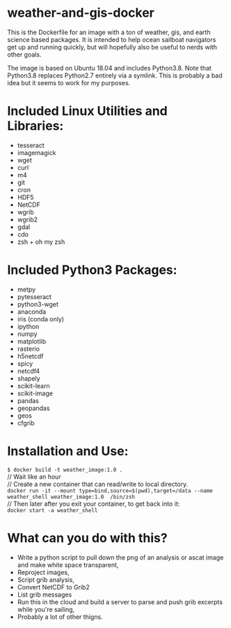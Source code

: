 # weather-and-gis-docker
This is the Dockerfile for an image with a ton of weather, gis, and earth science based packages. It is intended to help ocean sailboat navigators get up and running quickly, but will hopefully also be useful to nerds with other goals.

The image is based on Ubuntu 18.04 and includes Python3.8.
Note that Python3.8 replaces Python2.7 entirely via a symlink.
This is probably a bad idea but it seems to work for my purposes.

# Included Linux Utilities and Libraries:
- tesseract
- imagemagick
- wget
- curl
- m4
- git
- cron
- HDF5
- NetCDF
- wgrib
- wgrib2
- gdal
- cdo
- zsh + oh my zsh

# Included Python3 Packages:
- metpy
- pytesseract
- python3-wget
- anaconda
- iris (conda only)
- ipython
- numpy
- matplotlib
- rasterio
- h5netcdf
- spicy
- netcdf4
- shapely
- scikit-learn
- scikit-image
- pandas
- geopandas
- geos
- cfgrib


# Installation and Use:
`$ docker build -t weather_image:1.0 .`  
// Wait like an hour  
// Create a new container that can read/write to local directory.  
`docker run -it --mount type=bind,source=$(pwd),target=/data --name weather_shell weather_image:1.0  /bin/zsh`  
// Then later after you exit your container, to get back into it:  
`docker start -a weather_shell`

# What can you do with this?
- Write a python script to pull down the png of an analysis or ascat image and make white space transparent,
- Reproject images, 
- Script grib analysis,
- Convert NetCDF to Grib2
- List grib messages
- Run this in the cloud and build a server to parse and push grib excerpts while you're sailing, 
- Probably a lot of other thigns. 

